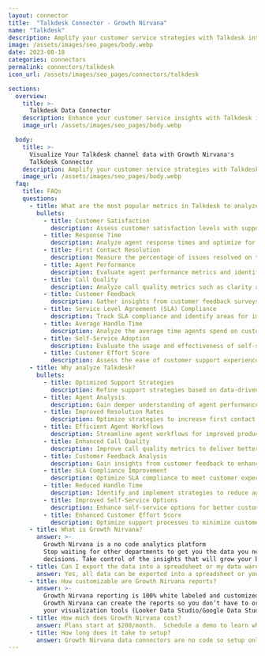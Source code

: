 ```yaml
---
layout: connector
title:  "Talkdesk Connector - Growth Nirvana"
name: "Talkdesk"
description: Amplify your customer service strategies with Talkdesk integration, gaining actionable insights from support data analysis.
image: /assets/images/seo_pages/body.webp
date: 2023-08-18
categories: connectors
permalink: connectors/talkdesk
icon_url: /assets/images/seo_pages/connectors/talkdesk

sections:
  overview:
    title: >-
      Talkdesk Data Connector
    description: Enhance your customer service insights with Talkdesk integration. Seamlessly merge customer data, unlocking insights that shape support strategies, agent analysis, and operational excellence.
    image_url: /assets/images/seo_pages/body.webp

  body:
    title: >-
      Visualize Your Talkdesk channel data with Growth Nirvana's
      Talkdesk Connector
    description: Amplify your customer service strategies with Talkdesk integration, gaining actionable insights from support data analysis.
    image_url: /assets/images/seo_pages/body.webp
  faq:
    title: FAQs
    questions:
      - title: What are the most popular metrics in Talkdesk to analyze?
        bullets:
          - title: Customer Satisfaction
            description: Assess customer satisfaction levels with support interactions.
          - title: Response Time
            description: Analyze agent response times and optimize for faster resolution.
          - title: First Contact Resolution
            description: Measure the percentage of issues resolved on the first contact.
          - title: Agent Performance
            description: Evaluate agent performance metrics and identify areas for improvement.
          - title: Call Quality
            description: Analyze call quality metrics such as clarity and connection stability.
          - title: Customer Feedback
            description: Gather insights from customer feedback surveys to improve support processes.
          - title: Service Level Agreement (SLA) Compliance
            description: Track SLA compliance and identify areas for improvement.
          - title: Average Handle Time
            description: Analyze the average time agents spend on customer interactions.
          - title: Self-Service Adoption
            description: Evaluate the usage and effectiveness of self-service options.
          - title: Customer Effort Score
            description: Assess the ease of customer support experiences with Talkdesk.
      - title: Why analyze Talkdesk?
        bullets:
          - title: Optimized Support Strategies
            description: Refine support strategies based on data-driven insights for better customer experiences.
          - title: Agent Analysis
            description: Gain deeper understanding of agent performance and identify training opportunities.
          - title: Improved Resolution Rates
            description: Optimize strategies to increase first contact resolution rates.
          - title: Efficient Agent Workflows
            description: Streamline agent workflows for improved productivity and customer satisfaction.
          - title: Enhanced Call Quality
            description: Improve call quality metrics to deliver better customer experiences.
          - title: Customer Feedback Analysis
            description: Gain insights from customer feedback to enhance support processes and quality.
          - title: SLA Compliance Improvement
            description: Optimize SLA compliance to meet customer expectations and improve satisfaction.
          - title: Reduced Handle Time
            description: Identify and implement strategies to reduce agent handle time for faster resolutions.
          - title: Improved Self-Service Options
            description: Enhance self-service options for better customer support experiences.
          - title: Enhanced Customer Effort Score
            description: Optimize support processes to minimize customer effort and improve satisfaction.
      - title: What is Growth Nirvana?
        answer: >-
          Growth Nirvana is a no code analytics platform 
          Stop waiting for other departments to get you the data you need to make critical business 
          decisions. Take control of the insights that will grow your business.
      - title: Can I export the data into a spreadsheet or my data warehouse?
        answer: Yes, all data can be exported into a spreadsheet or your data warehouse (Google BigQuery, AWS, Snowflake, Azure, etc)
      - title: How customizable are Growth Nirvana reports?
        answer: >-
          Growth Nirvana reporting is 100% white labeled and customized to your specifications.
          Growth Nirvana can create the reports so you don’t have to or you can connect
          your visualization tools (Looker Data Studio/Google Data Studio, Tableau, PowerBI, etc) to Growth Nirvana.
      - title: How much does Growth Nirvana cost?
        answer: Plans start at $200/month.  Schedule a demo to learn what plan is best for you.
      - title: How long does it take to setup?
        answer: Growth Nirvana data connectors are no code so setup only requires a few clicks.
---
```

